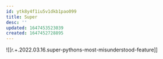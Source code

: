 ```yaml
---
id: ytk8y4f1iu5v1dkb1pao099
title: Super
desc: ''
updated: 1647453523039
created: 1647452728895
---
```


![[r.+.2022.03.16.super-pythons-most-misunderstood-feature]]
